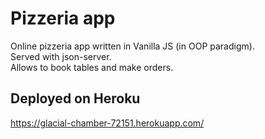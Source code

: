 # Pizzeria app
Online pizzeria app written in Vanilla JS (in OOP paradigm). \
Served with json-server. \
Allows to book tables and make orders.

## Deployed on Heroku
https://glacial-chamber-72151.herokuapp.com/
